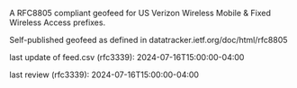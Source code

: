 

A RFC8805 compliant geofeed for US Verizon Wireless Mobile & Fixed Wireless Access prefixes.

Self-published geofeed as defined in datatracker.ietf.org/doc/html/rfc8805

last update of feed.csv (rfc3339): 2024-07-16T15:00:00-04:00

last review (rfc3339): 2024-07-16T15:00:00-04:00
